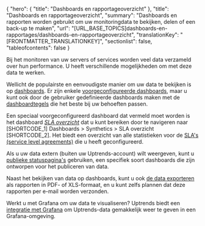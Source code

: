 {
  "hero": {
    "title": "Dashboards en rapportageoverzicht"
  },
  "title": "Dashboards en rapportageoverzicht",
  "summary": "Dashboards en rapporten worden gebruikt om uw monitoringdata te bekijken, delen of een back-up te maken",
  "url": "[URL_BASE_TOPICS]dashboards-en-rapportages/dashboards-en-rapportageoverzicht",
  "translationKey": "[FRONTMATTER_TRANSLATIONKEY]",
  "sectionlist": false,
  "tableofcontents": false
}

Bij het monitoren van uw servers of services worden veel data verzameld over hun performance. U heeft verschillende mogelijkheden om met deze data te werken.

Wellicht de populairste en eenvoudigste manier om uw data te bekijken is op [dashboards]([LINK_URL_1]). Er zijn enkele [voorgeconfigureerde dashboards]([LINK_URL_2]), maar u kunt ook door de gebruiker gedefinieerde dashboards maken met de [dashboardtegels]([LINK_URL_3]) die het beste bij uw behoeften passen.

Een speciaal voorgeconfigureerd dashboard dat vermeld moet worden is het dashboard [*SLA overzicht*]([LINK_URL_4]) dat u kunt bereiken door te navigeren naar [SHORTCODE_1] Dashboards > Synthetics > SLA overzicht [SHORTCODE_2]. Het biedt een overzicht van alle statistieken voor de [SLA's (service level agreements)]([LINK_URL_5]) die u heeft geconfigureerd.

Als u uw data extern (buiten uw Uptrends-account) wilt weergeven, kunt u [publieke statuspagina's]([LINK_URL_6]) gebruiken, een specifiek soort dashboards die zijn ontworpen voor het publiceren van data.

Naast het bekijken van data op dashboards, kunt u ook [de data exporteren]([LINK_URL_7]) als rapporten in PDF- of XLS-formaat, en u kunt zelfs plannen dat deze rapporten per e-mail worden verzonden.

Werkt u met Grafana om uw data te visualiseren? Uptrends biedt een [integratie met Grafana]([LINK_URL_8]) om Uptrends-data gemakkelijk weer te geven in een Grafana-omgeving.
